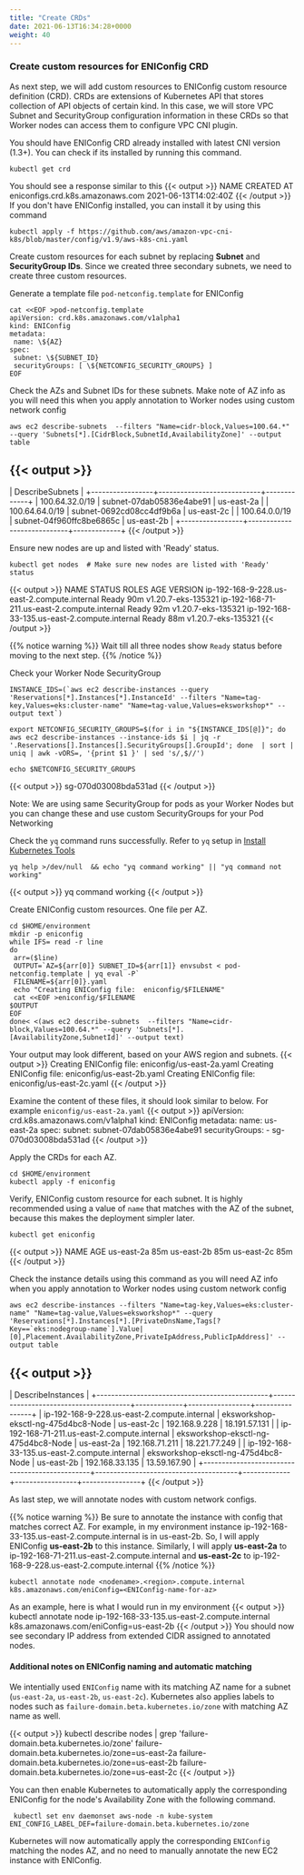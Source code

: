 ```yaml
---
title: "Create CRDs"
date: 2021-06-13T16:34:28+0000
weight: 40
---
```


### Create custom resources for ENIConfig CRD
As next step, we will add custom resources to ENIConfig custom resource definition (CRD). CRDs are extensions of Kubernetes API that stores collection of API objects of certain kind. In this case, we will store VPC Subnet and SecurityGroup configuration information in these CRDs so that Worker nodes can access them to configure VPC CNI plugin.

You should have ENIConfig CRD already installed with latest CNI version (1.3+). You can check if its installed by running this command.
```
kubectl get crd
```
You should see a response similar to this
{{< output >}}
NAME                               CREATED AT
eniconfigs.crd.k8s.amazonaws.com   2021-06-13T14:02:40Z
{{< /output >}}
If you don't have ENIConfig installed, you can install it by using this command
```
kubectl apply -f https://github.com/aws/amazon-vpc-cni-k8s/blob/master/config/v1.9/aws-k8s-cni.yaml
```
Create custom resources for each subnet by replacing **Subnet** and **SecurityGroup IDs**. Since we created three secondary subnets, we need to create three custom resources.

Generate a template file `pod-netconfig.template` for ENIConfig 
```
cat <<EOF >pod-netconfig.template
apiVersion: crd.k8s.amazonaws.com/v1alpha1
kind: ENIConfig
metadata:
 name: \${AZ}
spec:
 subnet: \${SUBNET_ID}
 securityGroups: [ \${NETCONFIG_SECURITY_GROUPS} ]
EOF
```

Check the AZs and Subnet IDs for these subnets. Make note of AZ info as you will need this when you apply annotation to Worker nodes using custom network config
```
aws ec2 describe-subnets  --filters "Name=cidr-block,Values=100.64.*" --query 'Subnets[*].[CidrBlock,SubnetId,AvailabilityZone]' --output table
```
{{< output >}}
--------------------------------------------------------------
|                       DescribeSubnets                      |
+-----------------+----------------------------+-------------+
|  100.64.32.0/19 |  subnet-07dab05836e4abe91  |  us-east-2a |
|  100.64.64.0/19 |  subnet-0692cd08cc4df9b6a  |  us-east-2c |
|  100.64.0.0/19  |  subnet-04f960ffc8be6865c  |  us-east-2b |
+-----------------+----------------------------+-------------+
{{< /output >}}

Ensure new nodes are up and listed with 'Ready' status. 
```
kubectl get nodes  # Make sure new nodes are listed with 'Ready' status
```
{{< output >}}
NAME                                           STATUS   ROLES    AGE   VERSION
ip-192-168-9-228.us-east-2.compute.internal     Ready    <none>   90m    v1.20.7-eks-135321
ip-192-168-71-211.us-east-2.compute.internal    Ready    <none>   92m    v1.20.7-eks-135321
ip-192-168-33-135.us-east-2.compute.internal    Ready    <none>   88m    v1.20.7-eks-135321
{{< /output >}}
 
{{% notice warning %}}
 Wait till all three nodes show `Ready` status before moving to the next step.
{{% /notice %}}
 
Check your Worker Node SecurityGroup
```
INSTANCE_IDS=(`aws ec2 describe-instances --query 'Reservations[*].Instances[*].InstanceId' --filters "Name=tag-key,Values=eks:cluster-name" "Name=tag-value,Values=eksworkshop*" --output text`)

export NETCONFIG_SECURITY_GROUPS=$(for i in "${INSTANCE_IDS[@]}"; do  aws ec2 describe-instances --instance-ids $i | jq -r '.Reservations[].Instances[].SecurityGroups[].GroupId'; done  | sort | uniq | awk -vORS=, '{print $1 }' | sed 's/,$//')

echo $NETCONFIG_SECURITY_GROUPS
```
{{< output >}}
sg-070d03008bda531ad
{{< /output >}}
 
Note: We are using same SecurityGroup for pods as your Worker Nodes but you can change these and use custom SecurityGroups for your Pod Networking
 
Check the `yq` command runs successfully. Refer to `yq` setup in [Install Kubernetes Tools](https://www.eksworkshop.com/020_prerequisites/k8stools/)
```
yq help >/dev/null  && echo "yq command working" || "yq command not working"
```
{{< output >}}
 yq command working
{{< /output >}}
 
Create ENIConfig custom resources. One file per AZ. 
```
cd $HOME/environment
mkdir -p eniconfig
while IFS= read -r line
do
 arr=($line)
 OUTPUT=`AZ=${arr[0]} SUBNET_ID=${arr[1]} envsubst < pod-netconfig.template | yq eval -P`
 FILENAME=${arr[0]}.yaml
 echo "Creating ENIConfig file:  eniconfig/$FILENAME"
 cat <<EOF >eniconfig/$FILENAME
$OUTPUT
EOF
done< <(aws ec2 describe-subnets  --filters "Name=cidr-block,Values=100.64.*" --query 'Subnets[*].[AvailabilityZone,SubnetId]' --output text)
```

Your output may look different, based on your AWS region and subnets.
{{< output >}}
Creating ENIConfig file:  eniconfig/us-east-2a.yaml
Creating ENIConfig file:  eniconfig/us-east-2b.yaml
Creating ENIConfig file:  eniconfig/us-east-2c.yaml
{{< /output >}}
 
Examine the content of these files, it should look similar to below. For example `eniconfig/us-east-2a.yaml`
{{< output >}}
apiVersion: crd.k8s.amazonaws.com/v1alpha1
kind: ENIConfig
metadata:
  name: us-east-2a
spec:
  subnet: subnet-07dab05836e4abe91
  securityGroups:
    - sg-070d03008bda531ad
{{< /output >}}


Apply the CRDs for each AZ.
```
cd $HOME/environment
kubectl apply -f eniconfig
```

Verify, ENIConfig custom resource for each subnet. It is highly recommended using a value of `name` that matches with the AZ of the subnet, because this makes the deployment simpler later.
```
kubectl get eniconfig
```
{{< output >}}
NAME         AGE
us-east-2a   85m
us-east-2b   85m
us-east-2c   85m
{{< /output >}}
 
Check the instance details using this command as you will need AZ info when you apply annotation to Worker nodes using custom network config
```
aws ec2 describe-instances --filters "Name=tag-key,Values=eks:cluster-name" "Name=tag-value,Values=eksworkshop*" --query 'Reservations[*].Instances[*].[PrivateDnsName,Tags[?Key==`eks:nodegroup-name`].Value|[0],Placement.AvailabilityZone,PrivateIpAddress,PublicIpAddress]' --output table  
```
{{< output >}}
------------------------------------------------------------------------------------------------------------------------------------------
|                                                            DescribeInstances                                                           |
+-----------------------------------------------+---------------------------------------+-------------+-----------------+----------------+
|  ip-192-168-9-228.us-east-2.compute.internal  |  eksworkshop-eksctl-ng-475d4bc8-Node  |  us-east-2c |  192.168.9.228  |  18.191.57.131 |
|  ip-192-168-71-211.us-east-2.compute.internal |  eksworkshop-eksctl-ng-475d4bc8-Node  |  us-east-2a |  192.168.71.211 |  18.221.77.249 |
|  ip-192-168-33-135.us-east-2.compute.internal |  eksworkshop-eksctl-ng-475d4bc8-Node  |  us-east-2b |  192.168.33.135 |  13.59.167.90  |
+-----------------------------------------------+---------------------------------------+-------------+-----------------+----------------+
{{< /output >}}

As last step, we will annotate nodes with custom network configs.

{{% notice warning %}}
Be sure to annotate the instance with config that matches correct AZ. For example, in my environment instance ip-192-168-33-135.us-east-2.compute.internal is in us-east-2b. So, I will apply ENIConfig **us-east-2b** to this instance. Similarly, I will apply **us-east-2a** to ip-192-168-71-211.us-east-2.compute.internal and **us-east-2c** to ip-192-168-9-228.us-east-2.compute.internal
{{% /notice %}}

```
kubectl annotate node <nodename>.<region>.compute.internal k8s.amazonaws.com/eniConfig=<ENIConfig-name-for-az>
```
As an example, here is what I would run in my environment
{{< output >}}
kubectl annotate node ip-192-168-33-135.us-east-2.compute.internal k8s.amazonaws.com/eniConfig=us-east-2b
{{< /output >}}
You should now see secondary IP address from extended CIDR assigned to annotated nodes.

#### Additional notes on ENIConfig naming and automatic matching

We intentially used `ENIConfig` name with its matching AZ name for a subnet (`us-east-2a`, `us-east-2b`, `us-east-2c`). Kubernetes also applies labels to nodes such as `failure-domain.beta.kubernetes.io/zone` with matching AZ name as well. 

{{< output >}}
 kubectl describe nodes | grep 'failure-domain.beta.kubernetes.io/zone'
                    failure-domain.beta.kubernetes.io/zone=us-east-2a
                    failure-domain.beta.kubernetes.io/zone=us-east-2b
                    failure-domain.beta.kubernetes.io/zone=us-east-2c
{{< /output >}}
 
You can then enable Kubernetes to automatically apply the corresponding ENIConfig for the node's Availability Zone with the following command. 
```
 kubectl set env daemonset aws-node -n kube-system ENI_CONFIG_LABEL_DEF=failure-domain.beta.kubernetes.io/zone
```
Kubernetes will now automatically apply the corresponding `ENIConfig` matching the nodes AZ, and no need to manually annotate the new EC2 instance with ENIConfig.
